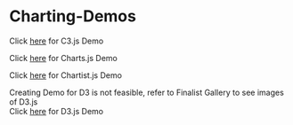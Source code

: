# Charting-Demos


Click [here](http://charting-demos.herokuapp.com/C3.js/) for C3.js Demo 

Click [here](https://charting-demos.herokuapp.com/Charts.js/) for Charts.js Demo 

Click [here](https://charting-demos.herokuapp.com/Chartist.js/) for Chartist.js Demo 

Creating Demo for D3 is not feasible, refer to Finalist Gallery to see images of D3.js </br>
Click [here](https://charting-demos.herokuapp.com/D3.js/) for D3.js Demo 
